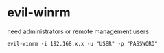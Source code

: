 # evil-winrm
need administrators or remote management users
```
evil-winrm -i 192.168.x.x -u "USER" -p "PASSWORD"
```